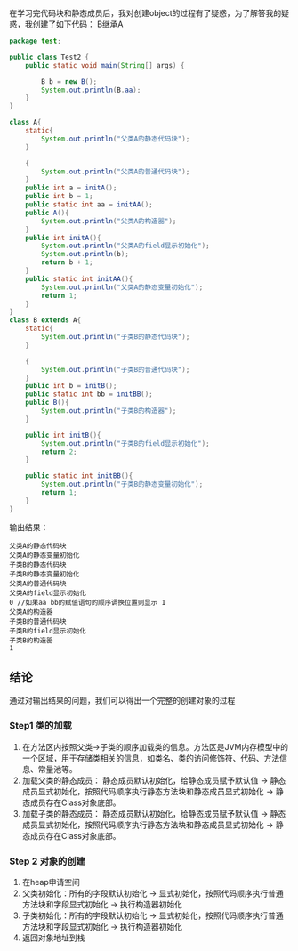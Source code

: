 在学习完代码块和静态成员后，我对创建object的过程有了疑惑，为了解答我的疑惑，我创建了如下代码： B继承A

```java
package test;

public class Test2 {
    public static void main(String[] args) {

        B b = new B();
        System.out.println(B.aa);
    }
}

class A{
    static{
        System.out.println("父类A的静态代码块");
    }

    {
        System.out.println("父类A的普通代码块");
    }
    public int a = initA();
    public int b = 1;
    public static int aa = initAA();
    public A(){
        System.out.println("父类A的构造器");
    }
    public int initA(){
        System.out.println("父类A的field显示初始化");
        System.out.println(b);
        return b + 1;
    }
    public static int initAA(){
        System.out.println("父类A的静态变量初始化");
        return 1;
    }
}
class B extends A{
    static{
        System.out.println("子类B的静态代码块");
    }

    {
        System.out.println("子类B的普通代码块");
    }
    public int b = initB();
    public static int bb = initBB();
    public B(){
        System.out.println("子类B的构造器");
    }

    public int initB(){
        System.out.println("子类B的field显示初始化");
        return 2;
    }

    public static int initBB(){
        System.out.println("子类B的静态变量初始化");
        return 1;
    }
}

```

输出结果：
```
父类A的静态代码块
父类A的静态变量初始化
子类B的静态代码块
子类B的静态变量初始化
父类A的普通代码块
父类A的field显示初始化
0 //如果aa bb的赋值语句的顺序调换位置则显示 1
父类A的构造器
子类B的普通代码块
子类B的field显示初始化
子类B的构造器
1
```

## 结论

通过对输出结果的问题，我们可以得出一个完整的创建对象的过程

### Step1 类的加载

1. 在方法区内按照父类->子类的顺序加载类的信息。方法区是JVM内存模型中的一个区域，用于存储类相关的信息，如类名、类的访问修饰符、代码、方法信息、常量池等。
2. 加载父类的静态成员： 静态成员默认初始化，给静态成员赋予默认值 -> 静态成员显式初始化，按照代码顺序执行静态方法块和静态成员显式初始化 -> 静态成员存在Class对象底部。
3. 加载子类的静态成员： 静态成员默认初始化，给静态成员赋予默认值 -> 静态成员显式初始化，按照代码顺序执行静态方法块和静态成员显式初始化 -> 静态成员存在Class对象底部。

### Step 2 对象的创建
1. 在heap申请空间
2. 父类初始化：所有的字段默认初始化 -> 显式初始化，按照代码顺序执行普通方法块和字段显式初始化 -> 执行构造器初始化
3. 子类初始化：所有的字段默认初始化 -> 显式初始化，按照代码顺序执行普通方法块和字段显式初始化 -> 执行构造器初始化
4. 返回对象地址到栈

